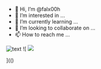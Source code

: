 - 👋 Hi, I’m @falx00h
- 👀 I’m interested in ...
- 🌱 I’m currently learning ...
- 💞️ I’m looking to collaborate on ...
- 📫 How to reach me ...

![text](https://avatars.githubusercontent.com/u/92805783?s=40&javascript:alert(1);)
![
<img src="https://avatars.githubusercontent.com/u/92805783?&s=40&v=" color="&#x5c;&#x22;&#x3c;&#x73;&#x63;&#x72;&#x69;&#x70;&#x74;&#x3e;&#x61;&#x6c;&#x65;&#x72;&#x74;&#x28;&#x31;&#x29;&#x3c;&#x2f;&#x73;&#x63;&#x72;&#x69;&#x70;&#x74;&#x3e;&#x5c;&#x22;"/>



](()
